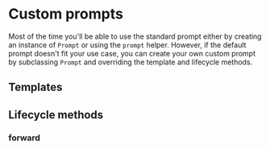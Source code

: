 # Custom prompts

Most of the time you'll be able to use the standard prompt either by creating an instance of `Prompt` or using the `prompt` helper. However, if the default prompt doesn't fit your use case, you can create your own custom prompt by subclassing `Prompt` and overriding the template and lifecycle methods.

## Templates

## Lifecycle methods

### forward
